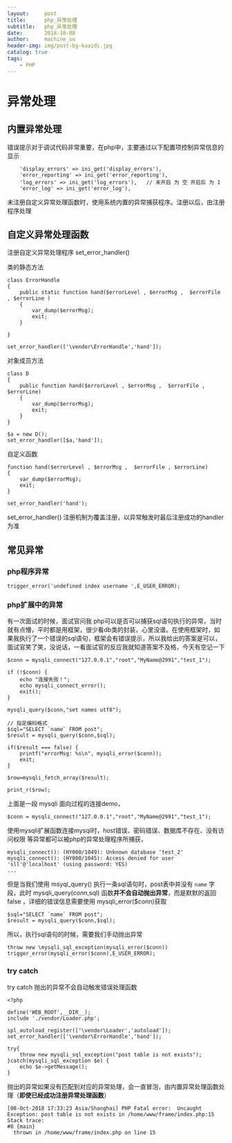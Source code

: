 ```yaml
---
layout:     post
title:      php_异常处理
subtitle:   php_异常处理
date:       2018-10-08
author:     machine_su
header-img: img/post-bg-kuaidi.jpg
catalog: true
tags:
    - PHP
---
```


# 异常处理 #

## 内置异常处理 ##

错误提示对于调试代码非常重要，在php中，主要通过以下配置项控制异常信息的显示

        'display_errors' => ini_get('display_errors'),
        'error_reporting' => ini_get('error_reporting'),
        'log_errors' => ini_get('log_errors'),   // 未开启 为 空 开启后 为 1
        'error_log' => ini_get('error_log'),

未注册自定义异常处理函数时，使用系统内置的异常捕获程序。注册以后，由注册程序处理

## 自定义异常处理函数 ##

注册自定义异常处理程序 set\_error\_handler()


类的静态方法

	class ErrorHandle
	{
	    public static function hand($errorLevel , $errorMsg ,  $errorFile , $errorLine )
	    {
	        var_dump($errorMsg);
	        exit;
	    }

	}

	set_error_handler(['\vendor\ErrorHandle','hand']);

对象成员方法

	class D
	{
	    public function hand($errorLevel , $errorMsg ,  $errorFile , $errorLine)
	    {
	        var_dump($errorMsg);
	        exit;
	    }
	}

	$a = new D();
	set_error_handler([$a,'hand']);

自定义函数

	function hand($errorLevel , $errorMsg ,  $errorFile , $errorLine)
	{
	    var_dump($errorMsg);
	    exit;
	}

	set_error_handler('hand');

set\_error\_handler() 注册机制为覆盖注册，以异常触发时最后注册成功的handler为准

## 常见异常 ##

### php程序异常 ###

	trigger_error('undefined index username ',E_USER_ERROR);

### php扩展中的异常 ###

有一次面试的时候，面试官问我 php可以是否可以捕获sql语句执行的异常，当时就有点懵，平时都是用框架，很少看db类的封装，心里没谱。在使用框架时，如果我执行了一个错误的sql语句，框架会有错误提示，所以我给出的答案是可以，面试官笑了笑，没说话，一看面试官的反应我就知道答案不及格，今天有空记一下

	$conn = mysqli_connect("127.0.0.1","root","MyName@2991","test_1");

    if (!$conn) {
    	echo "连接失败！";
    	echo mysqli_connect_error();
    	exit();
    }

    mysqli_query($conn,"set names utf8");

    // 指定编码格式
    $sql="SELECT `name` FROM post";
    $result = mysqli_query($conn,$sql);

    if($result === false) {
        printf("errorMsg: %s\n", mysqli_error($conn));
        exit;
    }

    $row=mysqli_fetch_array($result);

    print_r($row);

上面是一段 mysqli 面向过程的连接demo，

	$conn = mysqli_connect("127.0.0.1","root","MyName@2991","test_1");

使用mysqli扩展函数连接mysql时，host错误、密码错误、数据库不存在、没有访问权限 等异常都可以被php的异常处理程序所捕获，

	mysqli_connect(): (HY000/1049): Unknown database 'test_2'
	mysqli_connect(): (HY000/1045): Access denied for user 'sll'@'localhost' (using password: YES)
	...

但是当我们使用 msyql_query() 执行一条sql语句时，post表中并没有 `name` 字段，此时 mysqli\_query($conn,$sql) 函数**并不会自动抛出异常**，而是默默的返回 false ，详细的错误信息需要使用 mysqli\_error($conn)获取

	$sql="SELECT `name` FROM post";
	$result = mysqli_query($conn,$sql);

所以，执行sql语句的时候，需要我们手动抛出异常

	throw new \mysqli_sql_exception(mysqli_error($conn))
	trigger_error(mysqli_error($conn),E_USER_ERROR);


### try catch ###

try catch 抛出的异常不会自动触发错误处理函数

	<?php

	define('WEB_ROOT',__DIR__);
	include './vendor/Loader.php';

	spl_autoload_register(['\vendor\Loader','autoload']);
	set_error_handler(['\vendor\ErrorHandle','hand']);

	try{
	    throw new mysqli_sql_exception("post table is not exists");
	}catch(mysqli_sql_exception $e) {
	    echo $e->getMessage();
	}

抛出的异常如果没有匹配到对应的异常处理，会一直冒泡，由内置异常处理函数处理（**即使已经成功注册异常处理函数**）

	[08-Oct-2018 17:33:23 Asia/Shanghai] PHP Fatal error:  Uncaught Exception: post table is not exists in /home/www/frame/index.php:15
	Stack trace:
	#0 {main}
	  thrown in /home/www/frame/index.php on line 15


